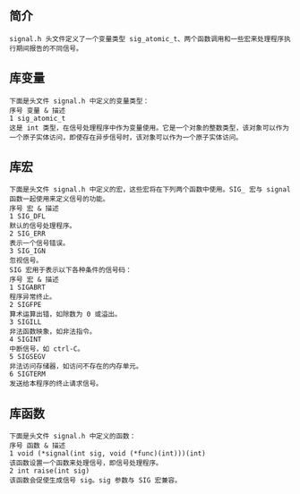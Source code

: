 
## 简介

    signal.h 头文件定义了一个变量类型 sig_atomic_t、两个函数调用和一些宏来处理程序执行期间报告的不同信号。

## 库变量

    下面是头文件 signal.h 中定义的变量类型：
    序号 变量 & 描述
    1 sig_atomic_t 
    这是 int 类型，在信号处理程序中作为变量使用。它是一个对象的整数类型，该对象可以作为一个原子实体访问，即使存在异步信号时，该对象可以作为一个原子实体访问。

## 库宏

    下面是头文件 signal.h 中定义的宏，这些宏将在下列两个函数中使用。SIG_ 宏与 signal 函数一起使用来定义信号的功能。
    序号 宏 & 描述
    1 SIG_DFL
    默认的信号处理程序。
    2 SIG_ERR
    表示一个信号错误。
    3 SIG_IGN
    忽视信号。
    SIG 宏用于表示以下各种条件的信号码：
    序号 宏 & 描述
    1 SIGABRT
    程序异常终止。
    2 SIGFPE
    算术运算出错，如除数为 0 或溢出。
    3 SIGILL
    非法函数映象，如非法指令。
    4 SIGINT
    中断信号，如 ctrl-C。
    5 SIGSEGV
    非法访问存储器，如访问不存在的内存单元。
    6 SIGTERM
    发送给本程序的终止请求信号。

## 库函数

    下面是头文件 signal.h 中定义的函数：
    序号 函数 & 描述
    1 void (*signal(int sig, void (*func)(int)))(int)
    该函数设置一个函数来处理信号，即信号处理程序。
    2 int raise(int sig)
    该函数会促使生成信号 sig。sig 参数与 SIG 宏兼容。
